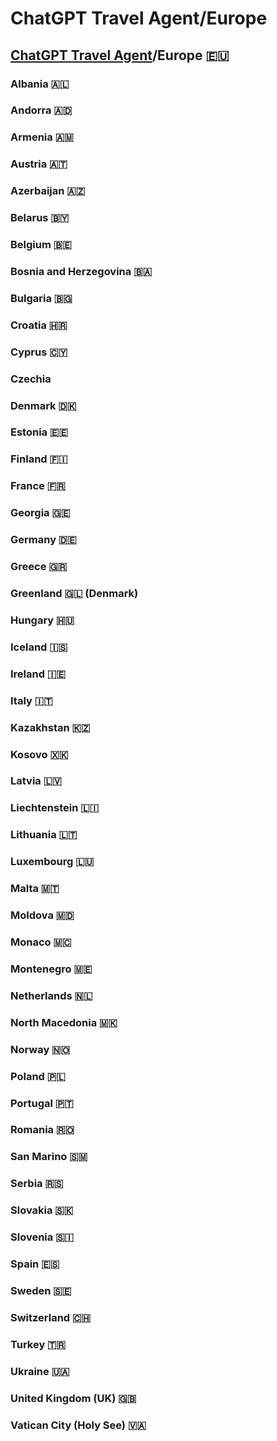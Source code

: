 # ChatGPT Travel Agent/Europe 
## [ChatGPT Travel Agent](https://chat.openai.com/)/Europe 🇪🇺 
### Albania 🇦🇱 
### Andorra 🇦🇩 
### Armenia 🇦🇲 
### Austria 🇦🇹 
### Azerbaijan 🇦🇿 
### Belarus 🇧🇾 
### Belgium 🇧🇪 
### Bosnia and Herzegovina 🇧🇦 
### Bulgaria 🇧🇬 
### Croatia 🇭🇷 
### Cyprus 🇨🇾 
### Czechia 
### Denmark 🇩🇰 
### Estonia 🇪🇪 
### Finland 🇫🇮 
### France 🇫🇷 
### Georgia 🇬🇪 
### Germany 🇩🇪 
### Greece 🇬🇷 
### Greenland 🇬🇱 (Denmark)
### Hungary 🇭🇺 
### Iceland 🇮🇸 
### Ireland 🇮🇪 
### Italy 🇮🇹 
### Kazakhstan 🇰🇿 
### Kosovo 🇽🇰 
### Latvia 🇱🇻 
### Liechtenstein 🇱🇮 
### Lithuania 🇱🇹 
### Luxembourg 🇱🇺 
### Malta 🇲🇹 
### Moldova 🇲🇩 
### Monaco 🇲🇨 
### Montenegro 🇲🇪 
### Netherlands 🇳🇱 
### North Macedonia 🇲🇰 
### Norway 🇳🇴 
### Poland 🇵🇱 
### Portugal 🇵🇹 
### Romania 🇷🇴 
### San Marino 🇸🇲 
### Serbia 🇷🇸 
### Slovakia 🇸🇰 
### Slovenia 🇸🇮 
### Spain 🇪🇸 
### Sweden 🇸🇪 
### Switzerland 🇨🇭 
### Turkey 🇹🇷 
### Ukraine 🇺🇦 
### United Kingdom (UK) 🇬🇧 
### Vatican City (Holy See) 🇻🇦
